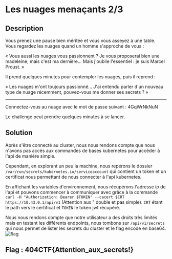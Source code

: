 # Les nuages menaçants 2/3

## Description

Vous prenez une pause bien méritée et vous vous asseyez à une table. Vous regardez les nuages quand un homme s'approche de vous :

« Vous aussi les nuages vous passionnent ? Je vous proposerai bien une madeleine, mais c'est ma dernière... Mais j'oublie l'essentiel : je suis Marcel Proust. »

Il prend quelques minutes pour contempler les nuages, puis il reprend :

« Les nuages m'ont toujours passionné... J'ai entendu parler d'un nouveau type de nuage récemment, pouvez-vous me donner ses secrets ? »

---

Connectez-vous au nuage avec le mot de passe suivant : 4GqWrNkNuN

Le challenge peut prendre quelques minutes à se lancer.

## Solution

Après s'être connecté au cluster, nous nous rendons compte que nous n'avons pas accès aux commandes de bases kubernetes pour accéder à l'api de manière simple.

Cependant, en explorant un peu la machine, nous repérons le dossier `/var/run/secrets/kubernetes.io/serviceaccount` qui contient un token et un certificat nous permettant de nous connecter à l'api kubernetes.

En affichant les variables d'environnement, nous récupérons l'adresse ip de l'api et pouvons commencer à communiquer avec grâce à la commande `curl -H "Authorization: Bearer $TOKEN" --cacert $CRT https://10.43.0.1/api/v1` (Attention aux " double et pas simple). `CRT` étant le path vers le certificat et `TOKEN` le token jwt récupéré.

Nous nous rendons compte que notre utilisateur a des droits très limités mais en testant les différents endpoints, nous tombons sur `/api/v1/secrets` qui nous permet de lister les secrets du cluster et le flag encodé en base64.  
![flag](./flag.png)

## Flag : 404CTF{Attention_aux_secrets!}
